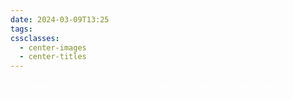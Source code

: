 ```yaml
---
date: 2024-03-09T13:25
tags: 
cssclasses:
  - center-images
  - center-titles
---
```

<div style="background-color=black;color:white">
<i>This page is only for keeping CSS classes ready for autocomplete.</i>
</div>

